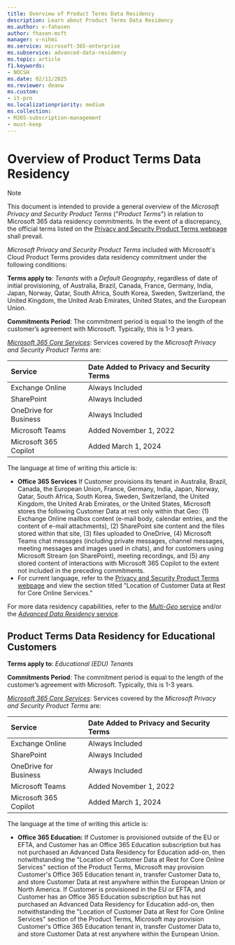```yaml
---
title: Overview of Product Terms Data Residency
description: Learn about Product Terms Data Residency
ms.author: v-fahasen
author: fhasen-msft
manager: v-nihmi
ms.service: microsoft-365-enterprise
ms.subservice: advanced-data-residency
ms.topic: article
f1.keywords:
- NOCSH
ms.date: 02/11/2025
ms.reviewer: deanw
ms.custom:
- it-pro
ms.localizationpriority: medium
ms.collection:
- M365-subscription-management
- must-keep
---
```


# Overview of Product Terms Data Residency

> [!NOTE]
> This document is intended to provide a general overview of the _Microsoft Privacy and Security Product Terms_ ("_Product Terms_") in relation to Microsoft 365 data residency commitments. In the event of a discrepancy, the official terms listed on the [Privacy and Security Product Terms webpage](https://www.microsoft.com/licensing/terms/product/PrivacyandSecurityTerms/all) shall prevail.

_Microsoft Privacy and Security Product Terms_ included with Microsoft's Cloud Product Terms provides data residency commitment under the following conditions:

**Terms apply to**: _Tenants_ with a _Default Geography_, regardless of date of initial provisioning, of Australia, Brazil, Canada, France, Germany, India, Japan, Norway, Qatar, South Africa, South Korea, Sweden, Switzerland, the United Kingdom, the United Arab Emirates, United States, and the European Union.

**Commitments Period**: The commitment period is equal to the length of the customer’s agreement with Microsoft. Typically, this is 1-3 years.

[_Microsoft 365 Core Services_](m365-dr-overview.md#table-1-definitions-and-terms): Services covered by the _Microsoft Privacy and Security Product Terms_ are:

| Service | Date Added to Privacy and Security Terms |
|:-----|:-----|
|Exchange Online |Always Included |
|SharePoint |Always Included |
|OneDrive for Business |Always Included |
|Microsoft Teams |Added November 1, 2022 |
|Microsoft 365 Copilot |Added March 1, 2024 |

The language at time of writing this article is:

- **Office 365 Services** If Customer provisions its tenant in Australia, Brazil, Canada, the European Union, France, Germany, India, Japan, Norway, Qatar, South Africa, South Korea, Sweden, Switzerland, the United Kingdom, the United Arab Emirates, or the United States, Microsoft stores the following Customer Data at rest only within that Geo: (1) Exchange Online mailbox content (e-mail body, calendar entries, and the content of e-mail attachments), (2) SharePoint site content and the files stored within that site, (3) files uploaded to OneDrive, (4) Microsoft Teams chat messages (including private messages, channel messages, meeting messages and images used in chats), and for customers using Microsoft Stream (on SharePoint), meeting recordings, and (5) any stored content of interactions with Microsoft 365 Copilot to the extent not included in the preceding commitments.
- For current language, refer to the [Privacy and Security Product Terms webpage](https://www.microsoft.com/licensing/terms/product/PrivacyandSecurityTerms/all) and view the section titled "Location of Customer Data at Rest for Core Online Services."

For more data residency capabilities, refer to the [_Multi-Geo_ service](microsoft-365-multi-geo.md) and/or the [_Advanced Data Residency_ service](advanced-data-residency.md).

## Product Terms Data Residency for Educational Customers

**Terms apply to**: _Educational (EDU) Tenants_

**Commitments Period**: The commitment period is equal to the length of the customer’s agreement with Microsoft. Typically, this is 1-3 years.

[_Microsoft 365 Core Services_](m365-dr-overview.md#table-1-definitions-and-terms): Services covered by the _Microsoft Privacy and Security Product Terms_ are:

| Service | Date Added to Privacy and Security Terms |
|:-----|:-----|
|Exchange Online |Always Included |
|SharePoint |Always Included |
|OneDrive for Business |Always Included |
|Microsoft Teams |Added November 1, 2022 |
|Microsoft 365 Copilot |Added March 1, 2024 |

The language at the time of writing this article is:

- **Office 365 Education:** If Customer is provisioned outside of the EU or EFTA, and Customer has an Office 365 Education subscription but has not purchased an Advanced Data Residency for Education add-on, then notwithstanding the "Location of Customer Data at Rest for Core Online Services" section of the Product Terms, Microsoft may provision Customer's Office 365 Education tenant in, transfer Customer Data to, and store Customer Data at rest anywhere within the European Union or North America. If Customer is provisioned in the EU or EFTA, and Customer has an Office 365 Education subscription but has not purchased an Advanced Data Residency for Education add-on, then notwithstanding the "Location of Customer Data at Rest for Core Online Services" section of the Product Terms, Microsoft may provision Customer's Office 365 Education tenant in, transfer Customer Data to, and store Customer Data at rest anywhere within the European Union.
